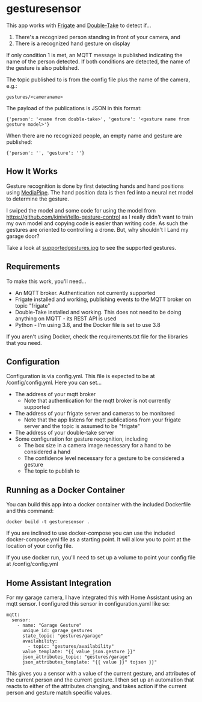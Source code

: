 # gesturesensor

This app works with [Frigate](https://frigate.video/) and [Double-Take](https://github.com/jakowenko/double-take) to detect if...
1. There's a recognized person standing in front of your camera, and
2. There is a recognized hand gesture on display

If only condition 1 is met, an MQTT message is published indicating the name of the person detected. If both conditions 
are detected, the name of the gesture is also published.

The topic published to is from the config file plus the name of the camera, e.g.:

    gestures/<cameraname>

The payload of the publications is JSON in this format:

    {'person': '<name from double-take>', 'gesture': '<gesture name from gesture model>'}

When there are no recognized people, an empty name and gesture are published:

    {'person': '', 'gesture': ''}

## How It Works

Gesture recognition is done by first detecting hands and hand positions using [MediaPipe](https://google.github.io/mediapipe/). The hand position data is then
fed into a neural net model to determine the gesture.

I swiped the model and some code for using the model from
https://github.com/kinivi/tello-gesture-control as I really didn't want to train my own model and copying code is easier
than writing code. As such the gestures are oriented to controlling a drone. But, why shouldn't I Land my garage door?

Take a look at [supportedgestures.jpg](./supportedgestures.jpg) to see the supported gestures.

## Requirements

To make this work, you'll need...
- An MQTT broker. Authentication not currently supported
- Frigate installed and working, publishing events to the MQTT broker on topic "frigate"
- Double-Take installed and working. This does not need to be doing anything on MQTT - its REST API is used
- Python - I'm using 3.8, and the Docker file is set to use 3.8

If you aren't using Docker, check the requirements.txt file for the libraries that you need. 

## Configuration

Configuration is via config.yml. This file is expected to be at /config/config.yml. Here you can set...
- The address of your mqtt broker
    - Note that authentication for the mqtt broker is not currently supported
- The address of your frigate server and cameras to be monitored
    - Note that the app listens for mqtt publications from your frigate server and the topic is assumed to be "frigate"
- The address of your double-take server
- Some configuration for gesture recognition, including
    - The box size in a camera image necessary for a hand to be considered a hand
    - The confidence level necessary for a gesture to be considered a gesture
    - The topic to publish to

## Running as a Docker Container

You can build this app into a docker container with the included Dockerfile and this command:

    docker build -t gesturesensor .

If you are inclined to use docker-compose you can use the included docker-compose.yml file as a starting point. It will 
allow you to point at the location of your config file.

If you use docker run, you'll need to set up a volume to point your config file at /config/config.yml

## Home Assistant Integration

For my garage camera, I have integrated this with Home Assistant using an mqtt sensor. I configured this sensor in 
configuration.yaml like so:

    mqtt:
      sensor:
        - name: "Garage Gesture"
          unique_id: garage_gestures
          state_topic: "gestures/garage"
          availability:
            - topic: "gestures/availability"
          value_template: "{{ value_json.gesture }}"
          json_attributes_topic: "gestures/garage"
          json_attributes_template: "{{ value }}" tojson }}"

This gives you a sensor with a value of the current gesture, and attributes of the current person and the current
gesture. I then set up an automation that reacts to either of the attributes changing, and takes action if the current
person and gesture match specific values.